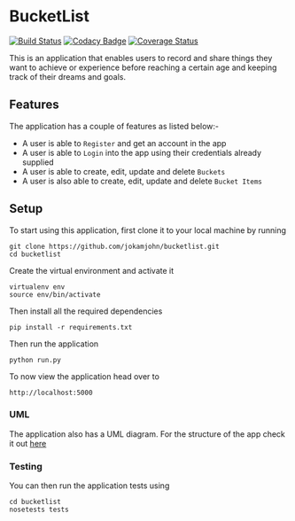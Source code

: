 # BucketList

[![Build Status](https://travis-ci.org/jokamjohn/bucketlist.svg?branch=master)](https://travis-ci.org/jokamjohn/bucketlist)
[![Codacy Badge](https://api.codacy.com/project/badge/Grade/11fc4593f01d42d9af9fd30b8670ebcc)](https://www.codacy.com/app/jokamjohn/bucketlist?utm_source=github.com&amp;utm_medium=referral&amp;utm_content=jokamjohn/bucketlist&amp;utm_campaign=Badge_Grade)
[![Coverage Status](https://coveralls.io/repos/github/jokamjohn/bucketlist/badge.svg?branch=master)](https://coveralls.io/github/jokamjohn/bucketlist?branch=master)
 
 This is an application that enables users to record and
 share things they want to achieve or experience before reaching
 a certain age and keeping track of their dreams and
 goals.
 
 ## Features
 The application has a couple of features as listed below:-
 * A user is able to `Register` and get an account in the app
 * A user is able to `Login` into the app using their credentials already supplied
 * A user is able to create, edit, update and delete `Buckets`
 * A user is also able to create, edit, update and delete `Bucket Items`
 
 
 ## Setup
 To start using this application, first clone it to your local machine by running
 
 ```
 git clone https://github.com/jokamjohn/bucketlist.git
 cd bucketlist
 ```
 
 Create the virtual environment and activate it
 
 ```
 virtualenv env
 source env/bin/activate
```

Then install all the required dependencies

```
pip install -r requirements.txt
```

Then run the application

```
python run.py
```

To now view the application head over to
```
http://localhost:5000
```
 
### UML
The application also has a UML diagram. For the structure of the app check it out 
[here](uml/BucketList_UML.pdf)

### Testing
You can then run the application tests using
```
cd bucketlist
nosetests tests
```
 
 